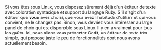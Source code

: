 Si vous êtes sous Linux, vous disposez sûrement déjà d'un éditeur de texte avec coloration syntaxique et support du langage Ruby. S'il s'agit d'un éditeur que **vous** avez choisi, que vous avez l'habitude d'utilisrr et qui vous convient, ne le changez pas. Sinon, vous devriez vous intéresser au large panel de choix qui est disponoble sous Linux. Il y en a vraiment pour tous les goûts. Ici, nous allons vous présenter Gedit, un éditeur de texte très simple, qui propose juste le peu de fonctionnalités dont nous avons actuellement besoin.  
